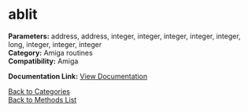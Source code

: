 # ablit

**Parameters:** address, address, integer, integer, integer, integer, integer, long, integer, integer, integer  
**Category:** Amiga routines  
**Compatibility:** Amiga  

**Documentation Link:** [View Documentation](https://github.com/leuat/TRSE/raw/master/resources/text/help/m/ablit.rtf)

[Back to Categories](../categories/amiga_routines.md)  
[Back to Methods List](../../SUMMARY.md)
